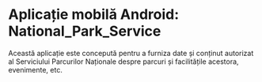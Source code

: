# Aplicație mobilă Android: National_Park_Service

Această aplicație este concepută pentru a furniza date și conținut autorizat al Serviciului Parcurilor Naționale despre parcuri și facilitățile acestora, evenimente, etc.
